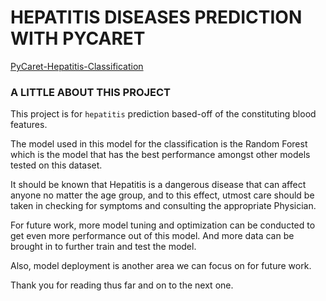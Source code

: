 # HEPATITIS DISEASES PREDICTION WITH PYCARET

[PyCaret-Hepatitis-Classification](https://github.com/taofeekaoyusuf/hepatitis-prediction-with-pycaret/blob/main/pycaret.png?raw=true)

### A LITTLE ABOUT THIS PROJECT

This project is for `hepatitis` prediction based-off of the constituting blood features. 

The model used in this model for the classification is the Random Forest which is the model that
has the best performance amongst other models tested on this dataset.

It should be known that Hepatitis is a dangerous disease that can affect anyone no matter the age group, and to this 
effect, utmost care should be taken in checking for symptoms and consulting the appropriate Physician.

For future work, more model tuning and optimization can be conducted to get even more performance out of this model. And 
more data can be brought in to further train and test the model.

Also, model deployment is another area we can focus on for future work.

Thank you for reading thus far and on to the next one.

